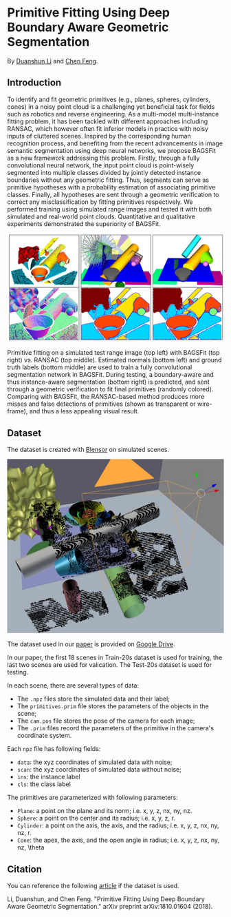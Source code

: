 # Primitive Fitting Using Deep Boundary Aware Geometric Segmentation


By [Duanshun Li](https://duanshun.github.io/) and [Chen Feng](https://simbaforrest.github.io/).



## Introduction

To identify and fit geometric primitives (e.g., planes, spheres, cylinders, cones) in a noisy point cloud 
is a challenging yet beneficial task for fields such as robotics and reverse engineering. As a multi-model 
multi-instance fitting problem, it has been tackled with different approaches including RANSAC, which however 
often fit inferior models in practice with noisy inputs of cluttered scenes. Inspired by the corresponding human 
recognition process, and benefiting from the recent advancements in image semantic segmentation using deep neural
 networks, we propose BAGSFit as a new framework addressing this problem. 
 Firstly, through a fully convolutional neural network, the input point cloud is point-wisely 
 segmented into multiple classes divided by jointly detected instance boundaries without any geometric fitting. 
 Thus, segments can serve as primitive hypotheses with a probability estimation of associating primitive classes. 
 Finally, all hypotheses are sent through a geometric verification to correct any misclassification by 
 fitting primitives respectively. We performed training using simulated range images and tested it with both simulated 
 and real-world point clouds. Quantitative and qualitative experiments demonstrated the superiority of BAGSFit.

![primfit](./figs/teaser.png)

Primitive fitting on a simulated test range image (top left) with BAGSFit (top right) vs. RANSAC (top middle). 
Estimated normals (bottom left) and ground truth labels (bottom middle) are used to train a fully convolutional 
segmentation network in BAGSFit. During testing, a boundary-aware and thus instance-aware segmentation (bottom right) 
is predicted, and sent through a geometric verification to fit final primitives (randomly colored). Comparing with BAGSFit, 
the RANSAC-based method produces more misses and false detections of primitives (shown as transparent or wire-frame), 
and thus a less appealing visual result.

## Dataset

The dataset is created with [Blensor](http://www.blensor.org/) on simulated scenes.

 ![blensor](./figs/blensor.jpg)
 
The dataset used in our [paper](https://arxiv.org/pdf/1810.01604.pdf) is provided
 on [Google Drive](https://drive.google.com/open?id=1JNjK5eQaVQn7w_gyvd2nszg_qCHSjqvl).

In our paper, the first 18 scenes in Train-20s dataset is used for training, 
the last two scenes are used for valication. 
The Test-20s dataset is used for testing.

In each scene, there are several types of data:
+ The `.npz` files store the simulated data and their label;
+ The `primitives.prim` file stores the parameters of the objects in the scene;
+ The `cam.pos` file stores the pose of the camera for each image;
+ The `.prim` files record the parameters of the primitive in the camera's coordinate system.

Each `npz` file has following fields: 
+ `data`: the xyz coordinates of simulated data with noise;
+ `scan`: the xyz coordinates of simulated data without noise;
+ `ins`: the instance label
+ `cls`: the class label

The primitives are parameterized with following parameters:
+ `Plane`: a point on the plane and its norm; i.e. x, y, z, nx, ny, nz.
+ `Sphere`: a point on the center and its radius; i.e. x, y, z, r.
+ `Cylinder`: a point on the axis, the axis, and the radius; i.e. x, y, z, nx, ny, nz, r.
+ `Cone`: the apex, the axis, and the open angle in radius; i.e. x, y, z, nx, ny, nz, \\theta     

## Citation

You can reference the following [article](https://arxiv.org/pdf/1810.01604.pdf) if the dataset is used.

Li, Duanshun, and Chen Feng. "Primitive Fitting Using Deep Boundary Aware Geometric Segmentation." arXiv preprint arXiv:1810.01604 (2018).     